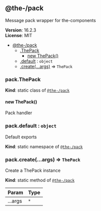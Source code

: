 <!--- Code generated by @the-/script-doc. DO NOT EDIT. -->

<a name="module_@the-/pack"></a>

## @the-/pack
Message pack wrapper for the-components

**Version**: 16.2.3  
**License**: MIT  

* [@the-/pack](#module_@the-/pack)
    * [.ThePack](#module_@the-/pack.ThePack)
        * [new ThePack()](#new_module_@the-/pack.ThePack_new)
    * [.default](#module_@the-/pack.default) : <code>object</code>
    * [.create(...args)](#module_@the-/pack.create) ⇒ <code>ThePack</code>

<a name="module_@the-/pack.ThePack"></a>

### pack.ThePack
**Kind**: static class of [<code>@the-/pack</code>](#module_@the-/pack)  
<a name="new_module_@the-/pack.ThePack_new"></a>

#### new ThePack()
Pack handler

<a name="module_@the-/pack.default"></a>

### pack.default : <code>object</code>
Default exports

**Kind**: static namespace of [<code>@the-/pack</code>](#module_@the-/pack)  
<a name="module_@the-/pack.create"></a>

### pack.create(...args) ⇒ <code>ThePack</code>
Create a ThePack instance

**Kind**: static method of [<code>@the-/pack</code>](#module_@the-/pack)  

| Param | Type |
| --- | --- |
| ...args | <code>\*</code> | 

